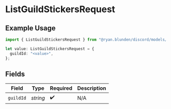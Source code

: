 # ListGuildStickersRequest

## Example Usage

```typescript
import { ListGuildStickersRequest } from "@ryan.blunden/discord/models/operations";

let value: ListGuildStickersRequest = {
  guildId: "<value>",
};
```

## Fields

| Field              | Type               | Required           | Description        |
| ------------------ | ------------------ | ------------------ | ------------------ |
| `guildId`          | *string*           | :heavy_check_mark: | N/A                |